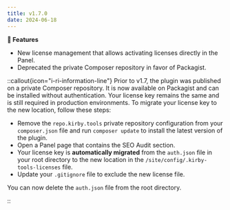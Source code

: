 ```yaml
---
title: v1.7.0
date: 2024-06-18
---
```


**🚀 Features**

- New license management that allows activating licenses directly in the Panel.
- Deprecated the private Composer repository in favor of Packagist.

::callout{icon="i-ri-information-line"}
Prior to v1.7, the plugin was published on a private Composer repository. It is now available on Packagist and can be installed without authentication. Your license key remains the same and is still required in production environments. To migrate your license key to the new location, follow these steps:

- Remove the `repo.kirby.tools` private repository configuration from your `composer.json` file and run `composer update` to install the latest version of the plugin.
- Open a Panel page that contains the SEO Audit section.
- Your license key is **automatically migrated** from the `auth.json` file in your root directory to the new location in the `/site/config/.kirby-tools-licenses` file.
- Update your `.gitignore` file to exclude the new license file.

You can now delete the `auth.json` file from the root directory.

::
